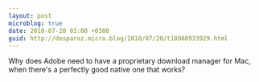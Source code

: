 ```yaml
---
layout: post
microblog: true
date: 2010-07-20 03:00 +0300
guid: http://desparoz.micro.blog/2010/07/20/t18960933929.html
---
```

Why does Adobe need to have a proprietary download manager for Mac, when there's a perfectly good native one that works?
